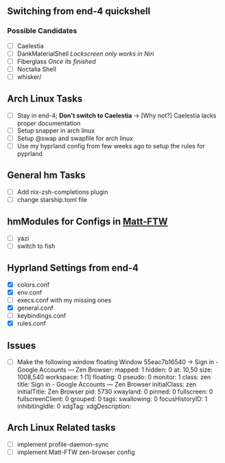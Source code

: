 ## Switching from end-4 quickshell

### Possible Candidates

- [ ] Caelestia
- [ ] DankMaterialShell _Lockscreen only works in Niri_
- [ ] Fiberglass _Once its finished_
- [ ] Noctalia Shell
- [ ] whisker/

## Arch Linux Tasks

- [ ] Stay in end-4; **Don't switch to Caelestia** -> [Why not?] Caelestia lacks proper documentation
- [ ] Setup snapper in arch linux
- [ ] Setup @swap and swapfile for arch linux
- [ ] Use my hyprland config from few weeks ago to setup the rules for pyprland

## General hm Tasks

- [ ] Add nix-zsh-completions plugin
- [ ] change starship.toml file

## hmModules for Configs in [Matt-FTW](https://github.com/Matt-FTW/dotfiles.git)

- [ ] yazi
- [ ] switch to fish

## Hyprland Settings from end-4

- [x] colors.conf
- [x] env.conf
- [ ] execs.conf with my missing ones
- [x] general.conf
- [ ] keybindings.conf
- [x] rules.conf

## Issues

- [ ] Make the following window floating
      Window 55eac7b16540 -> Sign in - Google Accounts — Zen Browser:
      mapped: 1
      hidden: 0
      at: 10,50
      size: 1008,540
      workspace: 1 (1)
      floating: 0
      pseudo: 0
      monitor: 1
      class: zen
      title: Sign in - Google Accounts — Zen Browser
      initialClass: zen
      initialTitle: Zen Browser
      pid: 5730
      xwayland: 0
      pinned: 0
      fullscreen: 0
      fullscreenClient: 0
      grouped: 0
      tags:
      swallowing: 0
      focusHistoryID: 1
      inhibitingIdle: 0
      xdgTag:
      xdgDescription:

## Arch Linux Related **tasks**

- [ ] implement profile-daemon-sync
- [ ] implement Matt-FTW zen-browser config
